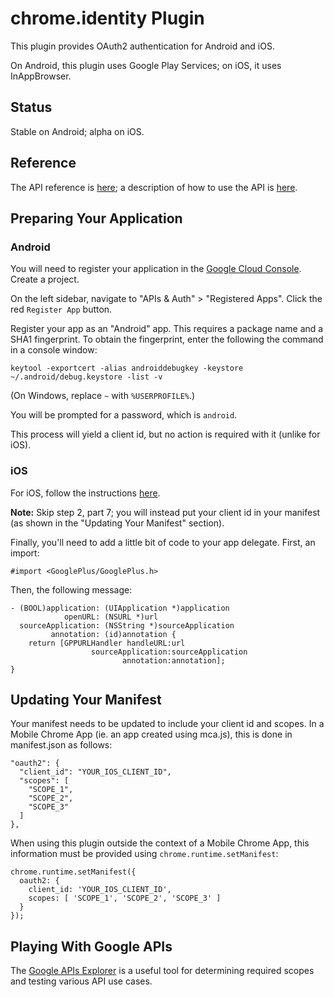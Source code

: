 # chrome.identity Plugin

This plugin provides OAuth2 authentication for Android and iOS.

On Android, this plugin uses Google Play Services; on iOS, it uses InAppBrowser.

## Status

Stable on Android; alpha on iOS.

## Reference

The API reference is [here](http://developer.chrome.com/apps/identity.html); a description of how to use the API is [here](http://developer.chrome.com/apps/app_identity.html).

## Preparing Your Application

### Android

You will need to register your application in the [Google Cloud Console](https://cloud.google.com/console).  Create a project.

On the left sidebar, navigate to "APIs & Auth" > "Registered Apps".  Click the red `Register App` button.

Register your app as an "Android" app.  This requires a package name and a SHA1 fingerprint.  To obtain the fingerprint, enter the following the command in a console window:

    keytool -exportcert -alias androiddebugkey -keystore ~/.android/debug.keystore -list -v

(On Windows, replace `~` with `%USERPROFILE%`.)

You will be prompted for a password, which is `android`.

This process will yield a client id, but no action is required with it (unlike for iOS).

### iOS

For iOS, follow the instructions [here](https://developers.google.com/+/mobile/ios/getting-started).

**Note:** Skip step 2, part 7; you will instead put your client id in your manifest (as shown in the "Updating Your Manifest" section).

Finally, you'll need to add a little bit of code to your app delegate.  First, an import:

    #import <GooglePlus/GooglePlus.h>

Then, the following message:

    - (BOOL)application: (UIApplication *)application
                openURL: (NSURL *)url
      sourceApplication: (NSString *)sourceApplication
             annotation: (id)annotation {
        return [GPPURLHandler handleURL:url
                      sourceApplication:sourceApplication
                             annotation:annotation];
    }

## Updating Your Manifest

Your manifest needs to be updated to include your client id and scopes.  In a Mobile Chrome App (ie. an app created using mca.js), this is done in manifest.json as follows:

    "oauth2": {
      "client_id": "YOUR_IOS_CLIENT_ID",
      "scopes": [
        "SCOPE_1",
        "SCOPE_2",
        "SCOPE_3"
      ]
    },

When using this plugin outside the context of a Mobile Chrome App, this information must be provided using `chrome.runtime.setManifest`:

    chrome.runtime.setManifest({
      oauth2: {
        client_id: 'YOUR_IOS_CLIENT_ID',
        scopes: [ 'SCOPE_1', 'SCOPE_2', 'SCOPE_3' ]
      }
    });

## Playing With Google APIs

The [Google APIs Explorer](https://developers.google.com/apis-explorer/) is a useful tool for determining required scopes and testing various API use cases.
